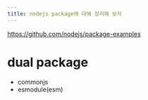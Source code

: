 ```yaml
---
title: nodejs package에 대해 정리해 보자
---
```

https://github.com/nodejs/package-examples
# dual package
- commonjs
- esmodule(esm)